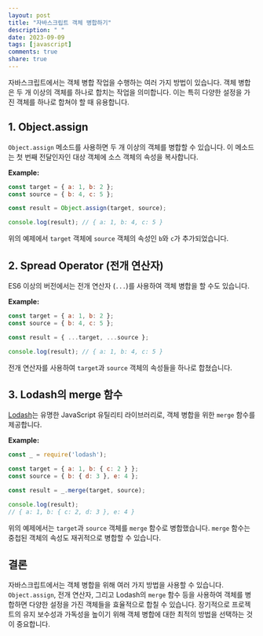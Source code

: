 ```yaml
---
layout: post
title: "자바스크립트 객체 병합하기"
description: " "
date: 2023-09-09
tags: [javascript]
comments: true
share: true
---
```


자바스크립트에서는 객체 병합 작업을 수행하는 여러 가지 방법이 있습니다. 객체 병합은 두 개 이상의 객체를 하나로 합치는 작업을 의미합니다. 이는 특히 다양한 설정을 가진 객체를 하나로 합쳐야 할 때 유용합니다.

## 1. Object.assign

`Object.assign` 메소드를 사용하면 두 개 이상의 객체를 병합할 수 있습니다. 이 메소드는 첫 번째 전달인자인 대상 객체에 소스 객체의 속성을 복사합니다.

**Example:**

```js
const target = { a: 1, b: 2 };
const source = { b: 4, c: 5 };

const result = Object.assign(target, source);

console.log(result); // { a: 1, b: 4, c: 5 }
```

위의 예제에서 `target` 객체에 `source` 객체의 속성인 `b`와 `c`가 추가되었습니다.

## 2. Spread Operator (전개 연산자)

ES6 이상의 버전에서는 전개 연산자 (`...`)를 사용하여 객체 병합을 할 수도 있습니다.

**Example:**

```js
const target = { a: 1, b: 2 };
const source = { b: 4, c: 5 };

const result = { ...target, ...source };

console.log(result); // { a: 1, b: 4, c: 5 }
```

전개 연산자를 사용하여 `target`과 `source` 객체의 속성들을 하나로 합쳤습니다.

## 3. Lodash의 merge 함수

[Lodash](https://lodash.com/)는 유명한 JavaScript 유틸리티 라이브러리로, 객체 병합을 위한 `merge` 함수를 제공합니다.

**Example:**

```js
const _ = require('lodash');

const target = { a: 1, b: { c: 2 } };
const source = { b: { d: 3 }, e: 4 };

const result = _.merge(target, source);

console.log(result);
// { a: 1, b: { c: 2, d: 3 }, e: 4 }
```

위의 예제에서는 `target`과 `source` 객체를 `merge` 함수로 병합했습니다. `merge` 함수는 중첩된 객체의 속성도 재귀적으로 병합할 수 있습니다.

## 결론

자바스크립트에서는 객체 병합을 위해 여러 가지 방법을 사용할 수 있습니다. `Object.assign`, 전개 연산자, 그리고 Lodash의 `merge` 함수 등을 사용하여 객체를 병합하면 다양한 설정을 가진 객체들을 효율적으로 합칠 수 있습니다. 장기적으로 프로젝트의 유지 보수성과 가독성을 높이기 위해 객체 병합에 대한 최적의 방법을 선택하는 것이 중요합니다.